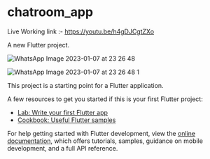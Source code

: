 # chatroom_app

Live Working link :- https://youtu.be/h4gDJCgtZXo

A new Flutter project.


![WhatsApp Image 2023-01-07 at 23 26 48](https://user-images.githubusercontent.com/84454648/211164591-fcfa7a64-8321-435d-81bc-78f6653a3a7b.jpg)



![WhatsApp Image 2023-01-07 at 23 26 48 1](https://user-images.githubusercontent.com/84454648/211164592-7c8967b7-9744-490c-adb0-8568a0ee3f43.jpg)




This project is a starting point for a Flutter application.

A few resources to get you started if this is your first Flutter project:

- [Lab: Write your first Flutter app](https://docs.flutter.dev/get-started/codelab)
- [Cookbook: Useful Flutter samples](https://docs.flutter.dev/cookbook)

For help getting started with Flutter development, view the
[online documentation](https://docs.flutter.dev/), which offers tutorials,
samples, guidance on mobile development, and a full API reference.
